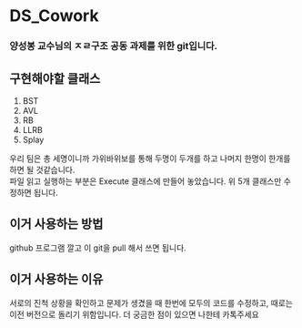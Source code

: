 # DS_Cowork
<h3>양성봉 교수님의 ㅈㄹ구조 공동 과제를 위한 git입니다.</h3>
<h2>구현해야할 클래스</h2>
<ol>
  <li>BST</li>
  <li>AVL</li>
  <li>RB</li>
  <li>LLRB</li>
  <li>Splay</li>
</ol>
<p>우리 팀은 총 세명이니까 가위바위보를 통해 두명이 두개를 하고 나머지 한명이 한개를 하면 될 것같습니다.</br>
파일 읽고 실행하는 부분은 Execute 클래스에 만들어 놓았습니다. 위 5개 클래스만 수정하면 됩니다.
</p>
<h2>이거 사용하는 방법</h2>
<p>
github 프로그램 깔고 이 git을 pull 해서 쓰면 됩니다.
</p>
<h2>이거 사용하는 이유</h2>
<p>
서로의 진척 상황을 확인하고 문제가 생겼을 때 한번에 모두의 코드를 수정하고, 때로는 이전 버전으로 돌리기 위함입니다.
더 궁금한 점이 있으면 나한테 카톡주세요
</p>
